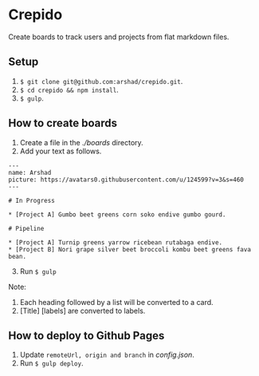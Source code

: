 # Crepido
Create boards to track users and projects from flat markdown files.

## Setup

1. `$ git clone git@github.com:arshad/crepido.git`.
2. `$ cd crepido && npm install`.
3. `$ gulp`.

## How to create boards

1. Create a file in the *./boards* directory.
2. Add your text as follows.

```
---
name: Arshad
picture: https://avatars0.githubusercontent.com/u/124599?v=3&s=460
---

# In Progress

* [Project A] Gumbo beet greens corn soko endive gumbo gourd.

# Pipeline

* [Project A] Turnip greens yarrow ricebean rutabaga endive.
* [Project B] Nori grape silver beet broccoli kombu beet greens fava bean.
```

3. Run `$ gulp`

Note:

1. Each heading followed by a list will be converted to a card.
2. [Title] [labels] are converted to labels.

## How to deploy to Github Pages

1. Update `remoteUrl, origin and branch` in *config.json*.
2. Run `$ gulp deploy`.
